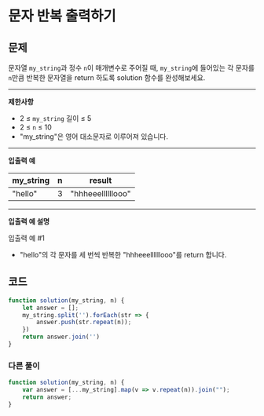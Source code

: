 # 문자 반복 출력하기

## **문제**

문자열 `my_string`과 정수 `n`이 매개변수로 주어질 때, `my_string`에 들어있는 각 문자를 `n`만큼 반복한 문자열을 return 하도록 solution 함수를 완성해보세요.

***

**제한사항**

* 2 ≤ `my_string` 길이 ≤ 5
* 2 ≤ `n` ≤ 10
* "my\_string"은 영어 대소문자로 이루어져 있습니다.

***

**입출력 예**

| my\_string | n | result            |
| ---------- | - | ----------------- |
| "hello"    | 3 | "hhheeellllllooo" |

***

**입출력 예 설명**

입출력 예 #1

* "hello"의 각 문자를 세 번씩 반복한 "hhheeellllllooo"를 return 합니다.



## 코드

```javascript
function solution(my_string, n) {
    let answer = [];
    my_string.split('').forEach(str => {
        answer.push(str.repeat(n));
    })
    return answer.join('')
}
```

### 다른 풀이

```javascript
function solution(my_string, n) {
    var answer = [...my_string].map(v => v.repeat(n)).join("");
    return answer;
}
```
